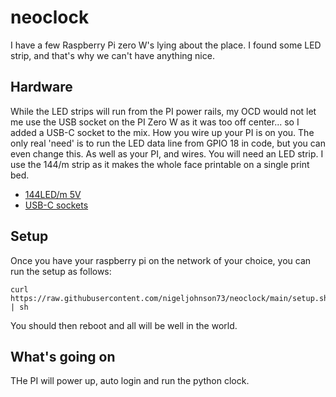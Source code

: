 # neoclock
I have a few Raspberry Pi zero W's lying about the place. I found some LED strip, and that's why we can't have anything nice.

## Hardware
While the LED strips will run from the PI power rails, my OCD would not let me use the USB socket on the PI Zero W as it was too off center... so I added a USB-C socket to the mix. How you wire up your PI is on you. The only real 'need' is to run the LED data line from GPIO 18 in code, but you can even change this. As well as your PI, and wires. You will need an LED strip. I use the 144/m strip as it makes the whole face printable on a single print bed.

* [144LED/m 5V](https://www.amazon.co.uk/dp/B088KJPXVB)
* [USB-C sockets](https://www.amazon.co.uk/dp/B0D2HJZ2V9)

## Setup
Once you have your raspberry pi on the network of your choice, you can run the setup as follows:

    curl https://raw.githubusercontent.com/nigeljohnson73/neoclock/main/setup.sh | sh

You should then reboot and all will be well in the world.

## What's going on
THe PI will power up, auto login and run the python clock.
